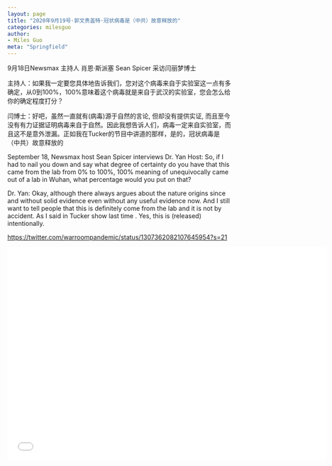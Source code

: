 ```yaml
---
layout: page
title: "2020年9月19号·郭文贵盖特·冠状病毒是（中共）故意释放的"
categories: milesguo
author:
- Miles Guo
meta: "Springfield"
---
```


9月18日Newsmax 主持人 肖恩·斯派塞 Sean Spicer 采访闫丽梦博士

主持人：如果我一定要您具体地告诉我们，您对这个病毒来自于实验室这一点有多确定，从0到100%，100%意味着这个病毒就是来自于武汉的实验室，您会怎么给你的确定程度打分？

闫博士：好吧，虽然一直就有(病毒)源于自然的言论, 但却没有提供实证, 而且至今没有有力证据证明病毒来自于自然。因此我想告诉人们，病毒一定来自实验室，而且这不是意外泄漏。正如我在Tucker的节目中讲道的那样，是的，冠状病毒是（中共）故意释放的

September 18, Newsmax host Sean Spicer interviews Dr. Yan
Host: So, if I had to nail you down and say what degree of certainty do you have that this came from the lab from 0% to 100%, 100% meaning of unequivocally came out of a lab in Wuhan, what percentage would you put on that? 

Dr. Yan: Okay, although there always argues about the nature origins since and without solid evidence even without any useful evidence now. And I still want to tell people that this is definitely come from the lab and it is not by accident. As I said in Tucker show last time . Yes, this is (released) intentionally. 

https://twitter.com/warroompandemic/status/1307362082107645954?s=21 

<center>
<iframe width="720" height="480" src="../../../../video/milesguo/2020_09_20_Miles_Guo_Getter_10.mp4" frameborder="0" allow="accelerometer; autoplay; encrypted-media; gyroscope; picture-in-picture" allowfullscreen></iframe>
</center>
